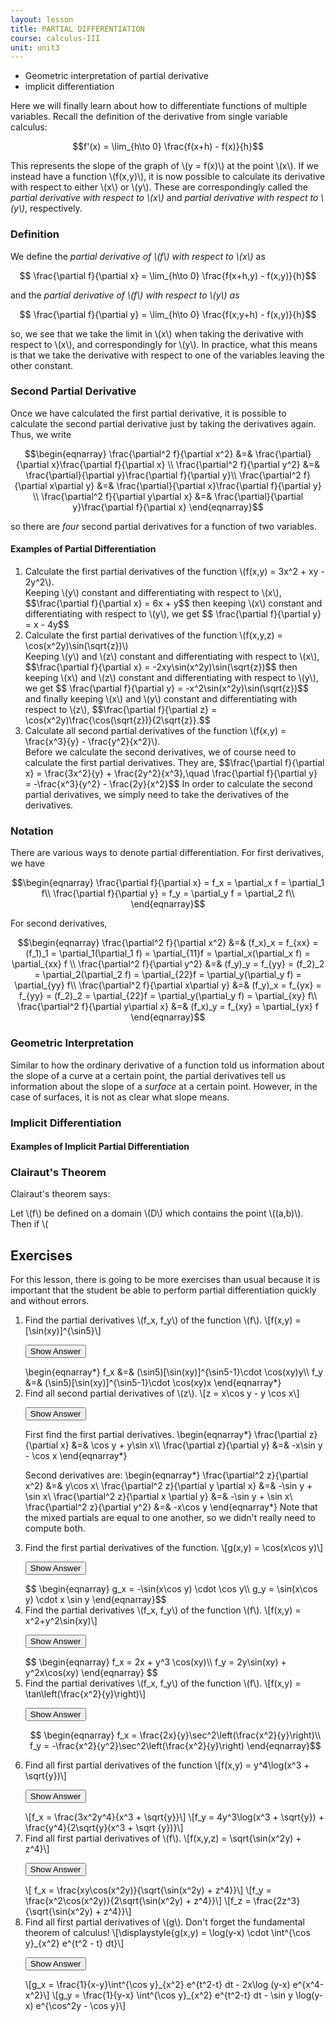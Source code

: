 ```yaml
---
layout: lesson
title: PARTIAL DIFFERENTIATION
course: calculus-III
unit: unit3
---
```


- Geometric interpretation of partial derivative
- implicit differentiation

Here we will finally learn about how to differentiate functions of multiple variables. Recall the definition of the derivative from single variable calculus:

$$f'(x) = \lim_{h\to 0} \frac{f(x+h) - f(x)}{h}$$

This represents the slope of the graph of \\(y = f(x)\\) at the point \\(x\\). If we instead have a function \\(f(x,y)\\), it is now possible to calculate its derivative with respect to either \\(x\\) or \\(y\\). These are correspondingly called the *partial derivative with respect to \\(x\\)* and  *partial derivative with respect to \\(y\\)*, respectively. 

### Definition
We define the *partial derivative of \\(f\\) with respect to \\(x\\)* as

$$ \frac{\partial f}{\partial x} = \lim_{h\to 0} \frac{f(x+h,y) - f(x,y)}{h}$$

and the *partial derivative of \\(f\\) with respect to \\(y\\) as*

$$ \frac{\partial f}{\partial y} = \lim_{h\to 0} \frac{f(x,y+h) - f(x,y)}{h}$$

so, we see that we take the limit in \\(x\\) when taking the derivative with respect to \\(x\\), and correspondingly for \\(y\\). In practice, what this means is that we take the derivative with respect to one of the variables leaving the other constant. 

### Second Partial Derivative
Once we have calculated the first partial derivative, it is possible to calculate the second partial derivative just by taking the derivatives again. Thus, we write 

$$\begin{eqnarray} 
\frac{\partial^2 f}{\partial x^2} &=& \frac{\partial}{\partial x}\frac{\partial f}{\partial x} \\
\frac{\partial^2 f}{\partial y^2} &=& \frac{\partial}{\partial y}\frac{\partial f}{\partial y}\\
\frac{\partial^2 f}{\partial x\partial y} &=& \frac{\partial}{\partial x}\frac{\partial f}{\partial y} \\
\frac{\partial^2 f}{\partial y\partial x} &=& \frac{\partial}{\partial y}\frac{\partial f}{\partial x}
\end{eqnarray}$$

so there are *four* second partial derivatives for a function of two variables. 

#### Examples of Partial Differentiation
<ol>
<li> <div> Calculate the first partial derivatives of the function \(f(x,y) = 3x^2 + xy - 2y^2\). </div> 

<div> Keeping \(y\) constant and differentiating with respect to \(x\), 
$$\frac{\partial f}{\partial x} = 6x + y$$ 
then keeping \(x\) constant and differentiating with respect to \(y\), we get 
$$ \frac{\partial f}{\partial y} = x - 4y$$</div>
</li>

<li> <div> Calculate the first partial derivatives of the function \(f(x,y,z) = \cos(x^2y)\sin(\sqrt{z})\) </div>

<div> Keeping \(y\) and \(z\) constant and differentiating with respect to \(x\), 
$$\frac{\partial f}{\partial x} = -2xy\sin(x^2y)\sin(\sqrt{z})$$ 
then keeping \(x\) and \(z\) constant and differentiating with respect to \(y\), we get 
$$ \frac{\partial f}{\partial y} = -x^2\sin(x^2y)\sin(\sqrt{z})$$
and finally keeping \(x\) and \(y\) constant and differentiating with respect to \(z\), 
$$\frac{\partial f}{\partial z} = \cos(x^2y)\frac{\cos(\sqrt{z})}{2\sqrt{z}}.$$
</div>
</li>

<li> <div> Calculate all second partial derivatives of the function \(f(x,y) = \frac{x^3}{y} - \frac{y^2}{x^2}\). </div>
<div> Before we calculate the second derivatives, we of course need to calculate the first partial derivatives. They are, 
$$\frac{\partial f}{\partial x} = \frac{3x^2}{y} + \frac{2y^2}{x^3},\quad \frac{\partial f}{\partial y} = -\frac{x^3}{y^2} - \frac{2y}{x^2}$$
In order to calculate the second partial derivatives, we simply need to take the derivatives of the derivatives. 
</div>
</li>
</ol>


### Notation
There are various ways to denote partial differentiation. For first derivatives, we have 

$$\begin{eqnarray}
\frac{\partial f}{\partial x} = f_x = \partial_x f = \partial_1 f\\
\frac{\partial f}{\partial y} = f_y = \partial_y f = \partial_2 f\\
\end{eqnarray}$$

For second derivatives, 

$$\begin{eqnarray} 
\frac{\partial^2 f}{\partial x^2} &=& (f_x)_x = f_{xx} = (f_1)_1 = \partial_1(\partial_1 f) = \partial_{11}f = \partial_x(\partial_x f) = \partial_{xx} f \\
\frac{\partial^2 f}{\partial y^2} &=& (f_y)_y = f_{yy} = (f_2)_2 = \partial_2(\partial_2 f) =  \partial_{22}f = \partial_y(\partial_y f) = \partial_{yy} f\\
\frac{\partial^2 f}{\partial x\partial y} &=& (f_y)_x = f_{yx} =  f_{yy} = (f_2)_2 = \partial_{22}f = \partial_y(\partial_y f) = \partial_{xy} f\\
\frac{\partial^2 f}{\partial y\partial x} &=& (f_x)_y = f_{xy} = \partial_{yx} f
\end{eqnarray}$$

### Geometric Interpretation
Similar to how the ordinary derivative of a function told us information about the slope of a curve at a certain point, the partial derivatives tell us information about the slope of a *surface* at a certain point. However, in the case of surfaces, it is not as clear what slope means. 


### Implicit Differentiation


#### Examples of Implicit Partial Differentiation


### Clairaut's Theorem
Clairaut's theorem says:

<div class="theorem">
Let \(f\) be defined on a domain \(D\) which contains the point \((a,b)\). Then if \(
</div>



## Exercises
For this lesson, there is going to be more exercises than usual because it is important that the student be able to perform partial differentiation quickly and without errors. 
<ol>

<li> <div> Find the partial derivatives \(f_x, f_y\) of the function \(f\). 
\[f(x,y) = [\sin(xy)]^{\sin5}\] </div>

<button onclick="myFunction('answer1')" class="answerButton">Show Answer</button>
<div  id="answer1" class="answer">
\begin{eqnarray*}
f_x &=& (\sin5)[\sin(xy)]^{\sin5-1}\cdot \cos(xy)y\\
f_y &=& (\sin5)[\sin(xy)]^{\sin5-1}\cdot \cos(xy)x
\end{eqnarray*}
</div> </li>

<li> <div> Find all second partial derivatives of \(z\). 
\[z = x\cos y - y \cos x\] </div>

<button onclick="myFunction('answer2')" class="answerButton">Show Answer</button>
<div  id="answer2" class="answer">
First find the first partial derivatives. 
\begin{eqnarray*}
\frac{\partial z}{\partial x} &=& \cos y + y\sin x\\
\frac{\partial z}{\partial y} &=& -x\sin y - \cos x
\end{eqnarray*}

Second derivatives are: 
\begin{eqnarray*}
\frac{\partial^2 z}{\partial x^2} &=& y\cos x\\
\frac{\partial^2 z}{\partial y \partial x} &=& -\sin y + \sin x\\
\frac{\partial^2 z}{\partial x \partial y} &=& -\sin y + \sin x\\
\frac{\partial^2 z}{\partial y^2} &=& -x\cos y
\end{eqnarray*}
Note that the mixed partials are equal to one another, so we didn't really need to compute both. 
</div> </li>


<li> <div> Find the first partial derivatives of the function. \[g(x,y) = \cos(x\cos y)\] </div>

<button onclick="myFunction('answer3')" class="answerButton">Show Answer</button>
<div  id="answer3" class="answer">
$$ \begin{eqnarray}
g_x = -\sin(x\cos y) \cdot \cos y\\
g_y = \sin(x\cos y) \cdot x \sin y
\end{eqnarray}$$
</div> </li>

<li> <div> Find the partial derivatives \(f_x, f_y\) of the function \(f\). 
\[f(x,y) = x^2+y^2\sin(xy)\]</div>

<button onclick="myFunction('answer4')" class="answerButton">Show Answer</button>
<div  id="answer4" class="answer">
$$ \begin{eqnarray}
f_x = 2x + y^3 \cos(xy)\\
f_y = 2y\sin(xy) + y^2x\cos(xy)
\end{eqnarray} $$
</div> </li>

<li> <div> Find the partial derivatives \(f_x, f_y\) of the function \(f\).
\[f(x,y) = \tan\left(\frac{x^2}{y}\right)\] </div>

<button onclick="myFunction('answer5')" class="answerButton">Show Answer</button>
<div  id="answer5" class="answer">


$$ \begin{eqnarray}
f_x = \frac{2x}{y}\sec^2\left(\frac{x^2}{y}\right)\\
f_y = -\frac{x^2}{y^2}\sec^2\left(\frac{x^2}{y}\right)
\end{eqnarray}$$
</div> </li>

<li> <div> Find all first partial derivatives of the function \[f(x,y) = y^4\log(x^3 + \sqrt{y})\] </div>

<button onclick="myFunction('answer6')" class="answerButton">Show Answer</button>
<div  id="answer6" class="answer">
\[f_x = \frac{3x^2y^4}{x^3 + \sqrt{y}}\]
\[f_y = 4y^3\log(x^3 + \sqrt{y}) + \frac{y^4}{2\sqrt{y}(x^3 + \sqrt {y})}\]
</div> </li>

<li> <div> Find all first partial derivatives of \(f\). \[f(x,y,z) = \sqrt{\sin(x^2y) + z^4}\] </div>

<button onclick="myFunction('answer7')" class="answerButton">Show Answer</button>
<div  id="answer7" class="answer">
\[ f_x = \frac{xy\cos(x^2y)}{\sqrt{\sin(x^2y) + z^4}}\]
\[f_y = \frac{x^2\cos(x^2y)}{2\sqrt{\sin(x^2y) + z^4}}\]
\[f_z = \frac{2z^3}{\sqrt{\sin(x^2y) + z^4}}\]
</div> </li>

<li> <div> Find all first partial derivatives of \(g\). Don't forget the fundamental theorem of calculus! \[\displaystyle{g(x,y) = \log(y-x) \cdot \int^{\cos y}_{x^2} e^{t^2 - t} dt}\] </div>

<button onclick="myFunction('answer8')" class="answerButton">Show Answer</button>
<div  id="answer8" class="answer">
\[g_x = \frac{1}{x-y}\int^{\cos y}_{x^2} e^{t^2-t} dt - 2x\log (y-x) e^{x^4-x^2}\]
\[g_y = \frac{1}{y-x} \int^{\cos y}_{x^2} e^{t^2-t} dt - \sin y \log(y-x) e^{\cos^2y - \cos y}\]
</div> </li>

</ol>

